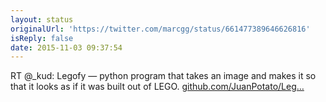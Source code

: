 ```yaml
---
layout: status
originalUrl: 'https://twitter.com/marcgg/status/661477389646626816'
isReply: false
date: 2015-11-03 09:37:54
---
```


RT @_kud: Legofy — python program that takes an image and makes it so that it looks as if it was built out of LEGO.
[github.com/JuanPotato/Leg…](https://github.com/JuanPotato/Legofy)
